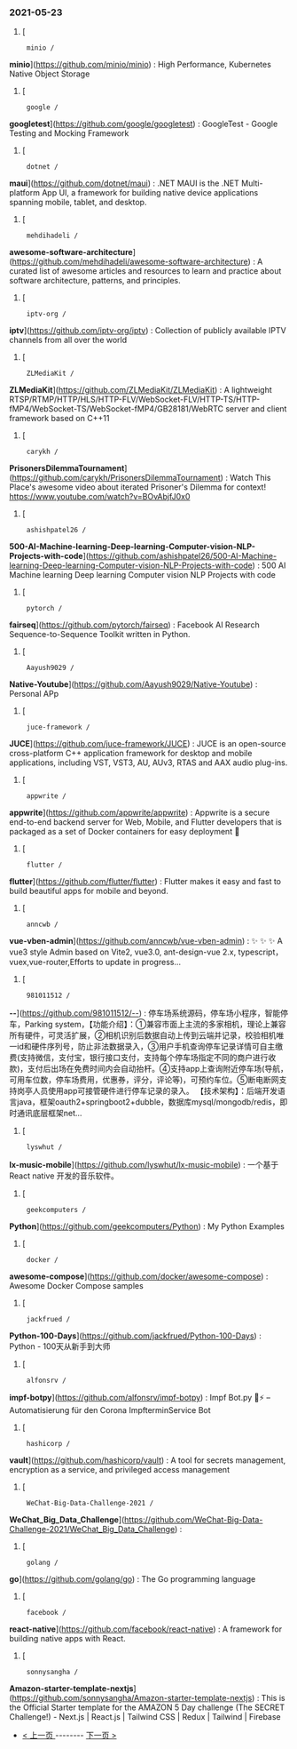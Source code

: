 ### 2021-05-23 
1. [
    

        minio /
**minio**](https://github.com/minio/minio) : High Performance, Kubernetes Native Object Storage
1. [
    

        google /
**googletest**](https://github.com/google/googletest) : GoogleTest - Google Testing and Mocking Framework
1. [
    

        dotnet /
**maui**](https://github.com/dotnet/maui) : .NET MAUI is the .NET Multi-platform App UI, a framework for building native device applications spanning mobile, tablet, and desktop.
1. [
    

        mehdihadeli /
**awesome-software-architecture**](https://github.com/mehdihadeli/awesome-software-architecture) : A curated list of awesome articles and resources to learn and practice about software architecture, patterns, and principles.
1. [
    

        iptv-org /
**iptv**](https://github.com/iptv-org/iptv) : Collection of publicly available IPTV channels from all over the world
1. [
    

        ZLMediaKit /
**ZLMediaKit**](https://github.com/ZLMediaKit/ZLMediaKit) : A lightweight RTSP/RTMP/HTTP/HLS/HTTP-FLV/WebSocket-FLV/HTTP-TS/HTTP-fMP4/WebSocket-TS/WebSocket-fMP4/GB28181/WebRTC server and client framework based on C++11
1. [
    

        carykh /
**PrisonersDilemmaTournament**](https://github.com/carykh/PrisonersDilemmaTournament) : Watch This Place's awesome video about iterated Prisoner's Dilemma for context! https://www.youtube.com/watch?v=BOvAbjfJ0x0
1. [
    

        ashishpatel26 /
**500-AI-Machine-learning-Deep-learning-Computer-vision-NLP-Projects-with-code**](https://github.com/ashishpatel26/500-AI-Machine-learning-Deep-learning-Computer-vision-NLP-Projects-with-code) : 500 AI Machine learning Deep learning Computer vision NLP Projects with code
1. [
    

        pytorch /
**fairseq**](https://github.com/pytorch/fairseq) : Facebook AI Research Sequence-to-Sequence Toolkit written in Python.
1. [
    

        Aayush9029 /
**Native-Youtube**](https://github.com/Aayush9029/Native-Youtube) : Personal APp
1. [
    

        juce-framework /
**JUCE**](https://github.com/juce-framework/JUCE) : JUCE is an open-source cross-platform C++ application framework for desktop and mobile applications, including VST, VST3, AU, AUv3, RTAS and AAX audio plug-ins.
1. [
    

        appwrite /
**appwrite**](https://github.com/appwrite/appwrite) : Appwrite is a secure end-to-end backend server for Web, Mobile, and Flutter developers that is packaged as a set of Docker containers for easy deployment 🚀
1. [
    

        flutter /
**flutter**](https://github.com/flutter/flutter) : Flutter makes it easy and fast to build beautiful apps for mobile and beyond.
1. [
    

        anncwb /
**vue-vben-admin**](https://github.com/anncwb/vue-vben-admin) : ✨ ✨ ✨ A vue3 style Admin based on Vite2, vue3.0, ant-design-vue 2.x, typescript，vuex,vue-router,Efforts to update in progress...
1. [
    

        981011512 /
**--**](https://github.com/981011512/--) : 停车场系统源码，停车场小程序，智能停车，Parking system，【功能介绍】：①兼容市面上主流的多家相机，理论上兼容所有硬件，可灵活扩展，②相机识别后数据自动上传到云端并记录，校验相机唯一id和硬件序列号，防止非法数据录入，③用户手机查询停车记录详情可自主缴费(支持微信，支付宝，银行接口支付，支持每个停车场指定不同的商户进行收款)，支付后出场在免费时间内会自动抬杆。④支持app上查询附近停车场(导航，可用车位数，停车场费用，优惠券，评分，评论等)，可预约车位。⑤断电断网支持岗亭人员使用app可接管硬件进行停车记录的录入。 【技术架构】：后端开发语言java，框架oauth2+springboot2+dubble，数据库mysql/mongodb/redis，即时通讯底层框架net…
1. [
    

        lyswhut /
**lx-music-mobile**](https://github.com/lyswhut/lx-music-mobile) : 一个基于 React native 开发的音乐软件。
1. [
    

        geekcomputers /
**Python**](https://github.com/geekcomputers/Python) : My Python Examples
1. [
    

        docker /
**awesome-compose**](https://github.com/docker/awesome-compose) : Awesome Docker Compose samples
1. [
    

        jackfrued /
**Python-100-Days**](https://github.com/jackfrued/Python-100-Days) : Python - 100天从新手到大师
1. [
    

        alfonsrv /
**impf-botpy**](https://github.com/alfonsrv/impf-botpy) : Impf Bot.py 🐍⚡ – Automatisierung für den Corona ImpfterminService Bot
1. [
    

        hashicorp /
**vault**](https://github.com/hashicorp/vault) : A tool for secrets management, encryption as a service, and privileged access management
1. [
    

        WeChat-Big-Data-Challenge-2021 /
**WeChat_Big_Data_Challenge**](https://github.com/WeChat-Big-Data-Challenge-2021/WeChat_Big_Data_Challenge) : 
1. [
    

        golang /
**go**](https://github.com/golang/go) : The Go programming language
1. [
    

        facebook /
**react-native**](https://github.com/facebook/react-native) : A framework for building native apps with React.
1. [
    

        sonnysangha /
**Amazon-starter-template-nextjs**](https://github.com/sonnysangha/Amazon-starter-template-nextjs) : This is the Official Starter template for the AMAZON 5 Day challenge (The SECRET Challenge!) - Next.js | React.js | Tailwind CSS | Redux | Tailwind | Firebase 

- [ < 上一页 ](https://github.com/able8/github-trending-daily-record/blob/master/2021-05-22.md) -------- [ 下一页 > ](https://github.com/able8/github-trending-daily-record/blob/master/2021-05-24.md)
